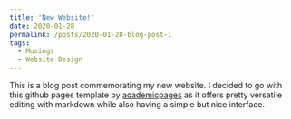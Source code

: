 ```yaml
---
title: 'New Website!'
date: 2020-01-28
permalink: /posts/2020-01-28-blog-post-1
tags:
  - Musings
  - Website Design
---
```


This is a blog post commemorating my new website. I decided to go with this github pages template by [academicpages](academicpages/academicpages.github.io) as it offers pretty versatile editing with markdown while also having a simple but nice interface. 
